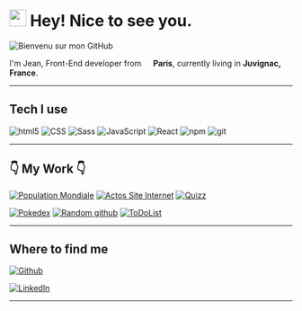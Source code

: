 <h1><img src="https://emojis.slackmojis.com/emojis/images/1605478401/10874/cool_cowboy.png?1605478401" width="30"/> Hey! Nice to see you.</h1>


![Bienvenu sur mon GitHub](https://user-images.githubusercontent.com/86407531/144469733-9f78aa58-143f-4c68-baa1-2e256cb248c8.png)


<p>I'm Jean, Front-End developer from <img src="https://cdn-icons-png.flaticon.com/512/197/197560.png" width="13"/> <b>Paris</b>, currently living in <b>Juvignac, France</b>. </p>
<hr/>
<h2>Tech I use</h2>

<p>
  <img alt="html5" src="https://img.shields.io/badge/-HTML5-E34F26?style=flat-square&logo=html5&logoColor=white" />
  <img alt="CSS" src="https://img.shields.io/badge/-CSS-1a73e8?style=flat-square&logo=CSS3&logoColor=white" />
  <img alt="Sass" src="https://img.shields.io/badge/-Sass-CC6699?style=flat-square&logo=sass&logoColor=white" />
  <img alt="JavaScript" src="https://img.shields.io/badge/-JavaScript-F7DF1E?style=flat-square&logo=Javascript&logoColor=white" />
  <img alt="React" src="https://img.shields.io/badge/-React-45b8d8?style=flat-square&logo=react&logoColor=white" />
  <img alt="npm" src="https://img.shields.io/badge/-NPM-CB3837?style=flat-square&logo=npm&logoColor=white" />
  <img alt="git" src="https://img.shields.io/badge/-Git-F05032?style=flat-square&logo=git&logoColor=white" />
</p>
<hr/>

<h2>👇 My Work 👇</h2>
<p><a href="https://mystifying-gates-7f2b1a.netlify.app/" target="_blank"><img alt="Population Mondiale" src="https://img.shields.io/badge/-Population%20Mondiale-blue?style=for-the-badge&logo=appveyor"><a/>  
<a href="https://clever-aryabhata-7d0a12.netlify.app/" target="_blank"><img alt="Actos Site Internet" src="https://img.shields.io/badge/-Actos%20-blue?style=for-the-badge&logo=appveyor"><a/>
<a href="https://dreamy-shannon-409850.netlify.app/" target="_blank"><img alt="Quizz" src="https://img.shields.io/badge/-Quizz%20-blue?style=for-the-badge&logo=appveyor"><a/> 
</p>
<p><a href="https://wizardly-nightingale-4dbdb7.netlify.app/" target="_blank"><img alt="Pokedex" src="https://img.shields.io/badge/-Pokedex%20-blueviolet?style=for-the-badge&logo=appveyor"><a/>  
<a href="https://priceless-minsky-43a666.netlify.app/" target="_blank"><img alt="Random github" src="https://img.shields.io/badge/-Random%20Github-blueviolet?style=for-the-badge&logo=appveyor"><a/>  
<a href="https://zen-hoover-3d17e5.netlify.app/" target="_blank"><img alt="ToDoList" src="https://img.shields.io/badge/-ToDo%20List-blueviolet?style=for-the-badge&logo=appveyor"><a/>
</p>
<hr/>  

<h2>Where to find me</h2>
<p><a href="https://github.com/Jeandevweb" target="_blank"><img alt="Github" src="https://img.shields.io/badge/GitHub-%2312100E.svg?&style=for-the-badge&logo=Github&logoColor=white"></a></p>
<p><a href="https://www.linkedin.com/in/jean-martial-053279a7" target="_blank"><img alt="LinkedIn" src="https://img.shields.io/badge/linkedin-%230077B5.svg?&style=for-the-badge&logo=linkedin&logoColor=white" /></a> 
</p>

------------

